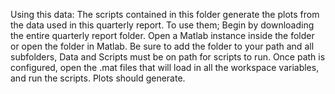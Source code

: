 Using this data:
The scripts contained in this folder generate the plots from the data used in this quarterly report. To use them;
Begin by downloading the entire quarterly report folder. Open a Matlab instance inside the folder or open the folder in Matlab. 
Be sure to add the folder to your path and all subfolders, Data and Scripts must be on path for scripts to run.
Once path is configured, open the .mat files that will load in all the workspace variables, and run the scripts. 
Plots should generate. 
